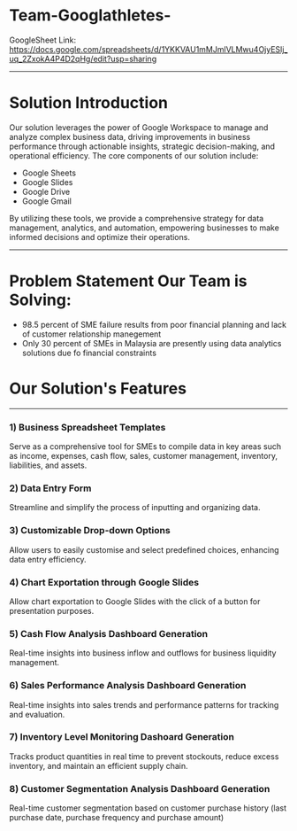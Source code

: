 # Team-Googlathletes-

GoogleSheet Link: https://docs.google.com/spreadsheets/d/1YKKVAU1mMJmlVLMwu4OjyESlj_uq_2ZxokA4P4D2qHg/edit?usp=sharing

<hr>

<h1><b></b>Solution Introduction</b></h1>

Our solution leverages the power of Google Workspace to manage and analyze complex business data, driving improvements in business performance through actionable insights, strategic decision-making, and operational efficiency. The core components of our solution include:

  <ul>
    <li>Google Sheets</li>
    <li>Google Slides</li>
    <li>Google Drive</li>
    <li>Google Gmail</li>
  </ul>
By utilizing these tools, we provide a comprehensive strategy for data management, analytics, and automation, empowering businesses to make informed decisions and optimize their operations.
<hr>

<h1><b> Problem Statement Our Team is Solving: </b></h1>

<ul>
  <li>98.5 percent of SME failure results from poor financial planning and lack of customer relationship manegement</li>
  <li>Only 30 percent of SMEs in Malaysia are presently using data analytics solutions due fo financial constraints
  </li>
</ul
<hr>
<h1><b>Our Solution's Features</b></h1>
<hr>
<h3>1) Business Spreadsheet Templates</h3>
<p>Serve as a comprehensive tool for SMEs to compile data in key areas such as income, expenses, cash flow, sales, customer management, inventory, liabilities, and assets.</p>

<h3>2) Data Entry Form</h3>
<p>Streamline and simplify the process of inputting and organizing data.</p>

<h3>3) Customizable Drop-down Options</h3>
<p>Allow users to easily customise and select predefined choices, enhancing data entry efficiency.</p>

<h3>4) Chart Exportation through Google Slides</h3>
<p>Allow chart exportation to Google Slides with the click of a button for presentation purposes.
</p>

<h3>5) Cash Flow Analysis Dashboard Generation </h3>
Real-time insights into business inflow and outflows for business liquidity management.

<h3>6) Sales Performance Analysis Dashboard Generation</h3>
Real-time insights into sales trends and performance patterns for tracking and evaluation.

<h3>7) Inventory Level Monitoring Dashoard Generation</h3>
<p>Tracks product quantities in real time to prevent stockouts, reduce excess inventory, and maintain an efficient supply chain.
</p>

<h3>8) Customer Segmentation Analysis Dashboard Generation</h3>
<p>Real-time customer segmentation based on customer purchase history (last purchase date, purchase frequency and purchase amount)
</p>
